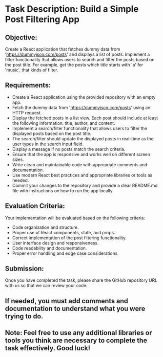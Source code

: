 # Task Description: Build a Simple Post Filtering App
<!-- To see this in the preview mode with VSCode just press ctrl + shift + v -->

## Objective:
Create a React application that fetches dummy data from 'https://dummyjson.com/posts' and displays a list of posts. Implement a filter functionality that allows users to search and filter the posts based on the post title. For example, get the posts which title starts with 'a' for 'music', that kinds of filter.

## Requirements:

- Create a React application using the provided repository with an empty app.
- Fetch the dummy data from 'https://dummyjson.com/posts' using an HTTP request.
- Display the fetched posts in a list view. Each post should include at least the following information: title, author, and content.
- Implement a search/filter functionality that allows users to filter the displayed posts based on the post title.
- The search/filter should update the displayed posts in real-time as the user types in the search input field.
- Display a message if no posts match the search criteria.
- Ensure that the app is responsive and works well on different screen sizes.
- Write clean and maintainable code with appropriate comments and documentation.
- Use modern React best practices and appropriate libraries or tools as needed.
- Commit your changes to the repository and provide a clear README.md file with instructions on how to run the app locally.


## Evaluation Criteria:
Your implementation will be evaluated based on the following criteria:

- Code organization and structure.
- Proper use of React components, state, and props.
- Correct implementation of the post filtering functionality.
- User interface design and responsiveness.
- Code readability and documentation.
- Proper error handling and edge case considerations.
  

## Submission:
Once you have completed the task, please share the GitHub repository URL with us so that we can review your code.

## If needed, you must add comments and documentation to understand what you were trying to do.
## Note: Feel free to use any additional libraries or tools you think are necessary to complete the task effectively. Good luck!
